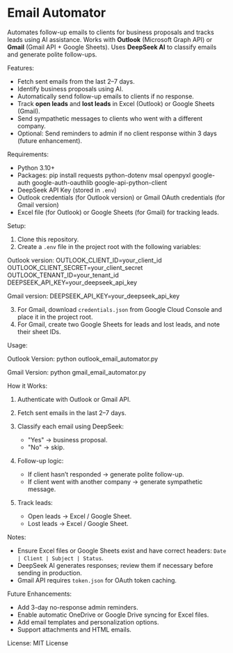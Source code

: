 # Email Automator

Automates follow-up emails to clients for business proposals and tracks leads using AI assistance. Works with **Outlook** (Microsoft Graph API) or **Gmail** (Gmail API + Google Sheets). Uses **DeepSeek AI** to classify emails and generate polite follow-ups.

Features:

* Fetch sent emails from the last 2–7 days.
* Identify business proposals using AI.
* Automatically send follow-up emails to clients if no response.
* Track **open leads** and **lost leads** in Excel (Outlook) or Google Sheets (Gmail).
* Send sympathetic messages to clients who went with a different company.
* Optional: Send reminders to admin if no client response within 3 days (future enhancement).

Requirements:

* Python 3.10+
* Packages:
  pip install requests python-dotenv msal openpyxl google-auth google-auth-oauthlib google-api-python-client
* DeepSeek API Key (stored in `.env`)
* Outlook credentials (for Outlook version) or Gmail OAuth credentials (for Gmail version)
* Excel file (for Outlook) or Google Sheets (for Gmail) for tracking leads.

Setup:

1. Clone this repository.
2. Create a `.env` file in the project root with the following variables:

Outlook version:
OUTLOOK\_CLIENT\_ID=your\_client\_id
OUTLOOK\_CLIENT\_SECRET=your\_client\_secret
OUTLOOK\_TENANT\_ID=your\_tenant\_id
DEEPSEEK\_API\_KEY=your\_deepseek\_api\_key

Gmail version:
DEEPSEEK\_API\_KEY=your\_deepseek\_api\_key

3. For Gmail, download `credentials.json` from Google Cloud Console and place it in the project root.
4. For Gmail, create two Google Sheets for leads and lost leads, and note their sheet IDs.

Usage:

Outlook Version:
python outlook\_email\_automator.py

Gmail Version:
python gmail\_email\_automator.py

How it Works:

1. Authenticate with Outlook or Gmail API.
2. Fetch sent emails in the last 2–7 days.
3. Classify each email using DeepSeek:

   * "Yes" → business proposal.
   * "No" → skip.
4. Follow-up logic:

   * If client hasn’t responded → generate polite follow-up.
   * If client went with another company → generate sympathetic message.
5. Track leads:

   * Open leads → Excel / Google Sheet.
   * Lost leads → Excel / Google Sheet.

Notes:

* Ensure Excel files or Google Sheets exist and have correct headers: `Date | Client | Subject | Status`.
* DeepSeek AI generates responses; review them if necessary before sending in production.
* Gmail API requires `token.json` for OAuth token caching.

Future Enhancements:

* Add 3-day no-response admin reminders.
* Enable automatic OneDrive or Google Drive syncing for Excel files.
* Add email templates and personalization options.
* Support attachments and HTML emails.

License:
MIT License

